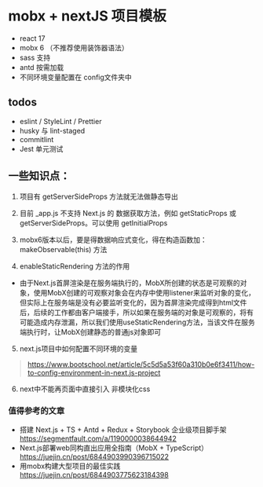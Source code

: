 # mobx + nextJS 项目模板
- react 17
- mobx 6 （不推荐使用装饰器语法）
- sass 支持
- antd 按需加载
- 不同环境变量配置在 config文件夹中

## todos
- eslint / StyleLint / Prettier
- husky 与 lint-staged
- commitlint
- Jest 单元测试


## 一些知识点： 
1. 项目有 getServerSideProps 方法就无法做静态导出

2. 目前 _app.js 不支持 Next.js 的 数据获取方法，例如 getStaticProps 或 getServerSideProps。可以使用 getInitialProps

3. mobx6版本以后，要是得数据响应式变化，得在构造函数加： makeObservable(this) 方法

4. enableStaticRendering 方法的作用
- 由于Next.js首屏渲染是在服务端执行的，MobX所创建的状态是可观察的对象，使用MobX创建的可观察对象会在内存中使用listener来监听对象的变化，但实际上在服务端是没有必要监听变化的，因为首屏渲染完成得到html文件后，后续的工作都由客户端接手，所以如果在服务端的对象是可观察的，将有可能造成内存泄漏，所以我们使用useStaticRendering方法，当该文件在服务端执行时，让MobX创建静态的普通js对象即可

5. next.js项目中如何配置不同环境的变量
> https://www.bootschool.net/article/5c5d5a53f60a310b0e6f3411/how-to-config-environment-in-next.js-project

6. next中不能再页面中直接引入 非模块化css

### 值得参考的文章
- 搭建 Next.js + TS + Antd + Redux + Storybook 企业级项目脚手架 https://segmentfault.com/a/1190000038644942
- Next.js部署web同构直出应用全指南（MobX + TypeScript） https://juejin.cn/post/6844903990396715022
- 用mobx构建大型项目的最佳实践 https://juejin.cn/post/6844903775623184398